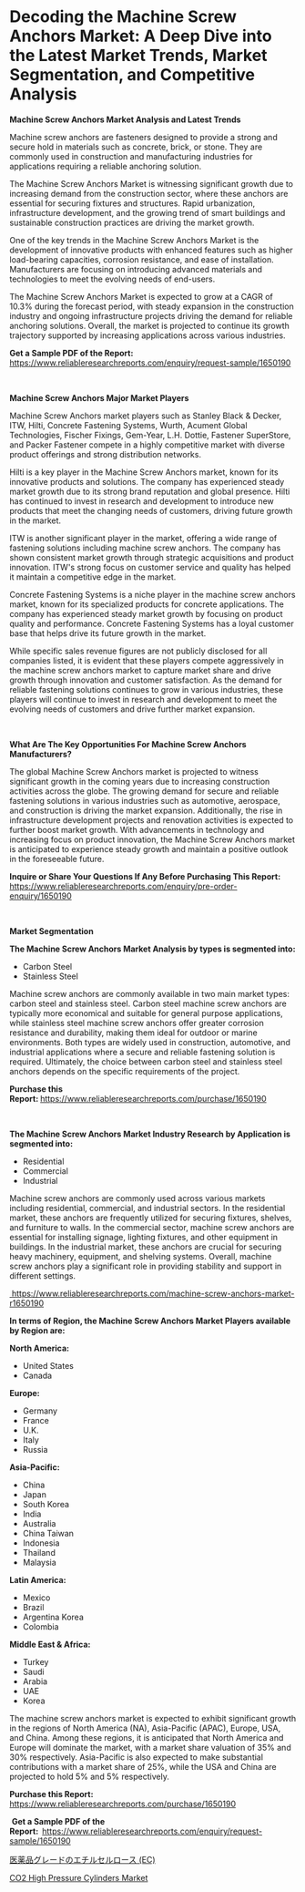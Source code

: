 <p><h1>Decoding the Machine Screw Anchors Market: A Deep Dive into the Latest Market Trends, Market Segmentation, and Competitive Analysis</h1></p><p><strong>Machine Screw Anchors Market Analysis and Latest Trends</strong></p>
<p><p>Machine screw anchors are fasteners designed to provide a strong and secure hold in materials such as concrete, brick, or stone. They are commonly used in construction and manufacturing industries for applications requiring a reliable anchoring solution.</p><p>The Machine Screw Anchors Market is witnessing significant growth due to increasing demand from the construction sector, where these anchors are essential for securing fixtures and structures. Rapid urbanization, infrastructure development, and the growing trend of smart buildings and sustainable construction practices are driving the market growth.</p><p>One of the key trends in the Machine Screw Anchors Market is the development of innovative products with enhanced features such as higher load-bearing capacities, corrosion resistance, and ease of installation. Manufacturers are focusing on introducing advanced materials and technologies to meet the evolving needs of end-users.</p><p>The Machine Screw Anchors Market is expected to grow at a CAGR of 10.3% during the forecast period, with steady expansion in the construction industry and ongoing infrastructure projects driving the demand for reliable anchoring solutions. Overall, the market is projected to continue its growth trajectory supported by increasing applications across various industries.</p></p>
<p><strong>Get a Sample PDF of the Report:&nbsp;</strong> <a href="https://www.reliableresearchreports.com/enquiry/request-sample/1650190">https://www.reliableresearchreports.com/enquiry/request-sample/1650190</a></p>
<p>&nbsp;</p>
<p><strong>Machine Screw Anchors Major Market Players</strong></p>
<p><p>Machine Screw Anchors market players such as Stanley Black & Decker, ITW, Hilti, Concrete Fastening Systems, Wurth, Acument Global Technologies, Fischer Fixings, Gem-Year, L.H. Dottie, Fastener SuperStore, and Packer Fastener compete in a highly competitive market with diverse product offerings and strong distribution networks.</p><p>Hilti is a key player in the Machine Screw Anchors market, known for its innovative products and solutions. The company has experienced steady market growth due to its strong brand reputation and global presence. Hilti has continued to invest in research and development to introduce new products that meet the changing needs of customers, driving future growth in the market.</p><p>ITW is another significant player in the market, offering a wide range of fastening solutions including machine screw anchors. The company has shown consistent market growth through strategic acquisitions and product innovation. ITW's strong focus on customer service and quality has helped it maintain a competitive edge in the market.</p><p>Concrete Fastening Systems is a niche player in the machine screw anchors market, known for its specialized products for concrete applications. The company has experienced steady market growth by focusing on product quality and performance. Concrete Fastening Systems has a loyal customer base that helps drive its future growth in the market.</p><p>While specific sales revenue figures are not publicly disclosed for all companies listed, it is evident that these players compete aggressively in the machine screw anchors market to capture market share and drive growth through innovation and customer satisfaction. As the demand for reliable fastening solutions continues to grow in various industries, these players will continue to invest in research and development to meet the evolving needs of customers and drive further market expansion.</p></p>
<p>&nbsp;</p>
<p><strong>What Are The Key Opportunities For Machine Screw Anchors Manufacturers?</strong></p>
<p><p>The global Machine Screw Anchors market is projected to witness significant growth in the coming years due to increasing construction activities across the globe. The growing demand for secure and reliable fastening solutions in various industries such as automotive, aerospace, and construction is driving the market expansion. Additionally, the rise in infrastructure development projects and renovation activities is expected to further boost market growth. With advancements in technology and increasing focus on product innovation, the Machine Screw Anchors market is anticipated to experience steady growth and maintain a positive outlook in the foreseeable future.</p></p>
<p><strong>Inquire or Share Your Questions If Any Before Purchasing This Report:</strong> <a href="https://www.reliableresearchreports.com/enquiry/pre-order-enquiry/1650190">https://www.reliableresearchreports.com/enquiry/pre-order-enquiry/1650190</a></p>
<p>&nbsp;</p>
<p><strong>Market Segmentation</strong></p>
<p><strong>The Machine Screw Anchors Market Analysis by types is segmented into:</strong></p>
<p><ul><li>Carbon Steel</li><li>Stainless Steel</li></ul></p>
<p><p>Machine screw anchors are commonly available in two main market types: carbon steel and stainless steel. Carbon steel machine screw anchors are typically more economical and suitable for general purpose applications, while stainless steel machine screw anchors offer greater corrosion resistance and durability, making them ideal for outdoor or marine environments. Both types are widely used in construction, automotive, and industrial applications where a secure and reliable fastening solution is required. Ultimately, the choice between carbon steel and stainless steel anchors depends on the specific requirements of the project.</p></p>
<p><strong>Purchase this Report:&nbsp;</strong><a href="https://www.reliableresearchreports.com/purchase/1650190">https://www.reliableresearchreports.com/purchase/1650190</a></p>
<p>&nbsp;</p>
<p><strong>The Machine Screw Anchors Market Industry Research by Application is segmented into:</strong></p>
<p><ul><li>Residential</li><li>Commercial</li><li>Industrial</li></ul></p>
<p><p>Machine screw anchors are commonly used across various markets including residential, commercial, and industrial sectors. In the residential market, these anchors are frequently utilized for securing fixtures, shelves, and furniture to walls. In the commercial sector, machine screw anchors are essential for installing signage, lighting fixtures, and other equipment in buildings. In the industrial market, these anchors are crucial for securing heavy machinery, equipment, and shelving systems. Overall, machine screw anchors play a significant role in providing stability and support in different settings.</p></p>
<p><a href="https://www.reliableresearchreports.com/machine-screw-anchors-market-r1650190">&nbsp;https://www.reliableresearchreports.com/machine-screw-anchors-market-r1650190</a></p>
<p><strong>In terms of Region, the Machine Screw Anchors Market Players available by Region are:</strong></p>
<p>
    <p> <strong> North America: </strong>
        <ul>
            <li>United States</li>
            <li>Canada</li>
        </ul>
        </p> 
    <p> <strong> Europe: </strong>
        <ul>
            <li>Germany</li>
            <li>France</li>
            <li>U.K.</li>
            <li>Italy</li>
            <li>Russia</li>
        </ul>
        </p> 
    <p> <strong> Asia-Pacific: </strong>
        <ul>
            <li>China</li>
            <li>Japan</li>
            <li>South Korea</li>
            <li>India</li>
            <li>Australia</li>
            <li>China Taiwan</li>
            <li>Indonesia</li>
            <li>Thailand</li>
            <li>Malaysia</li>
        </ul>
        </p> 
    <p> <strong> Latin America: </strong>
        <ul>
            <li>Mexico</li>
            <li>Brazil</li>
            <li>Argentina Korea</li>
            <li>Colombia</li>
        </ul>
        </p> 
    <p> <strong> Middle East & Africa: </strong>
        <ul>
            <li>Turkey</li>
            <li>Saudi</li>
            <li>Arabia</li>
            <li>UAE</li>
            <li>Korea</li>
        </ul>
    </p>
    </p>
<p><p>The machine screw anchors market is expected to exhibit significant growth in the regions of North America (NA), Asia-Pacific (APAC), Europe, USA, and China. Among these regions, it is anticipated that North America and Europe will dominate the market, with a market share valuation of 35% and 30% respectively. Asia-Pacific is also expected to make substantial contributions with a market share of 25%, while the USA and China are projected to hold 5% and 5% respectively.</p></p>
<p><strong>Purchase this Report: </strong><a href="https://www.reliableresearchreports.com/purchase/1650190">https://www.reliableresearchreports.com/purchase/1650190</a></p>
<p>&nbsp;<strong>Get a Sample PDF of the Report:&nbsp;&nbsp;</strong><a href="https://www.reliableresearchreports.com/enquiry/request-sample/1650190">https://www.reliableresearchreports.com/enquiry/request-sample/1650190</a></p>
<p><strong></strong></p>
<p><p><a href="https://medium.com/@kelsitorphy644/%E8%96%AC%E7%94%A8%E3%82%A8%E3%83%81%E3%83%AB%E3%82%BB%E3%83%AB%E3%83%AD%E3%83%BC%E3%82%B9-ec-%E5%B8%82%E5%A0%B4%E8%A6%8F%E6%A8%A1-%E3%82%B7%E3%82%A7%E3%82%A2-%E3%83%88%E3%83%AC%E3%83%B3%E3%83%89%E5%88%86%E6%9E%90%E3%83%AC%E3%83%9D%E3%83%BC%E3%83%88-%E3%82%A8%E3%83%B3%E3%83%89%E3%83%A6%E3%83%BC%E3%82%B9-%E9%80%A0%E7%B2%92-%E3%83%9E%E3%82%A4%E3%82%AF%E3%83%AD%E3%82%AB%E3%83%97%E3%82%BB%E3%83%AB%E5%8C%96-%E3%82%B3%E3%83%BC%E3%83%86%E3%82%A3%E3%83%B3%E3%82%B0-%E5%88%A5-%E5%8E%9F%E6%96%99%E5%88%A5-2031%E5%B9%B4%E3%81%BE%E3%81%A7%E3%81%AE%E4%BA%88%E6%B8%AC%E3%81%BE%E3%81%A7-1587c3eccc88">医薬品グレードのエチルセルロース (EC)</a></p><p><a href="https://view.publitas.com/reportprime-1/insights-into-the-co2-high-pressure-cylinders-industry-market-financial-status-market-size-and-revenue-analysis-up-to-2031/">CO2 High Pressure Cylinders Market</a></p></p>